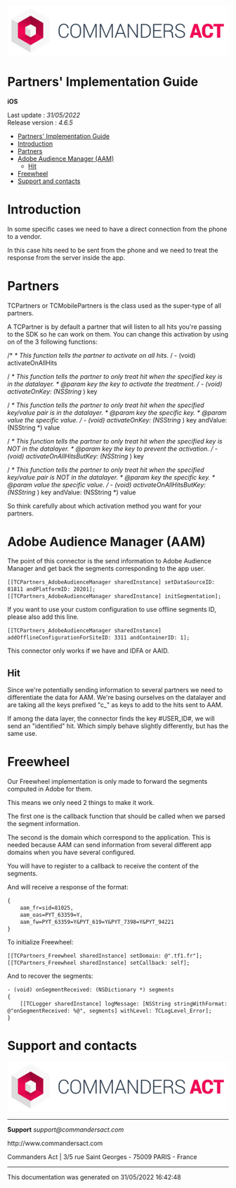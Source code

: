 
<html>
<body>
<p><img alt="alt tag" src="../res/ca_logo.png" /></p>
<h1 id="partners-implementation-guide">Partners' Implementation Guide</h1>
<p><strong>iOS</strong></p>
<p>Last update : <em>31/05/2022</em><br />
Release version : <em>4.6.5</em></p>
<p><div id="end_first_page" /></p>

<div class="toc">
<ul>
<li><a href="#partners-implementation-guide">Partners' Implementation Guide</a></li>
<li><a href="#introduction">Introduction</a></li>
<li><a href="#partners">Partners</a></li>
<li><a href="#adobe-audience-manager-aam">Adobe Audience Manager (AAM)</a><ul>
<li><a href="#hit">Hit</a></li>
</ul>
</li>
<li><a href="#freewheel">Freewheel</a></li>
<li><a href="#support-and-contacts">Support and contacts</a></li>
</ul>
</div>
<h1 id="introduction">Introduction</h1>
<p>In some specific cases we need to have a direct connection from the phone to a vendor.</p>
<p>In this case hits need to be sent from the phone and we need to treat the response from the server inside the app.</p>
<h1 id="partners">Partners</h1>
<p>TCPartners or TCMobilePartners is the class used as the super-type of all partners.</p>
<p>A TCPartner is by default a partner that will listen to all hits you're passing to the SDK so he can work on them.
You can change this activation by using on of the 3 following functions:</p>
<p>/*<em>
  * This function tells the partner to activate on all hits.
  </em>/
  - (void) activateOnAllHits</p>
<p>/<em><em>
  * This function tells the partner to only treat hit when the specified key is in the datalayer.
  * @param key the key to activate the treatment.
  </em>/
  - (void) activateOnKey: (NSString </em>) key</p>
<p>/<em><em>
  * This function tells the partner to only treat hit when the specified key/value pair is in the datalayer.
  * @param key the specific key.
  * @param value the specific value.
  </em>/
  - (void) activateOnKey: (NSString </em>) key andValue: (NSString *) value</p>
<p>/<em><em>
  * This function tells the partner to only treat hit when the specified key is NOT in the datalayer.
  * @param key the key to prevent the activation.
  </em>/
  - (void) activateOnAllHitsButKey: (NSString </em>) key</p>
<p>/<em><em>
  * This function tells the partner to only treat hit when the specified key/value pair is NOT in the datalayer.
  * @param key the specific key.
  * @param value the specific value.
  </em>/
  - (void) activateOnAllHitsButKey: (NSString </em>) key andValue: (NSString *) value</p>
<p>So think carefully about which activation method you want for your partners.</p>
<h1 id="adobe-audience-manager-aam">Adobe Audience Manager (AAM)</h1>
<p>The point of this connector is the send information to Adobe Audience Manager and get back the segments corresponding to the app user.</p>
<pre><code>[[TCPartners_AdobeAudienceManager sharedInstance] setDataSourceID: 81811 andPlatformID: 20201];
[[TCPartners_AdobeAudienceManager sharedInstance] initSegmentation];
</code></pre>
<p>If you want to use your custom configuration to use offline segments ID, please also add this line.</p>
<pre><code>[[TCPartners_AdobeAudienceManager sharedInstance] addOfflineConfigurationForSiteID: 3311 andContainerID: 1];
</code></pre>
<p>This connector only works if we have and IDFA or AAID.</p>
<h2 id="hit">Hit</h2>
<p>Since we're potentially sending information to several partners we need to differentiate the data for AAM.
We're basing ourselves on the datalayer and are taking all the keys prefixed "c_" as keys to add to the hits sent to AAM.</p>
<p>If among the data layer, the connector finds the key #USER_ID#, we will send an "identified" hit. Which simply behave slightly differently, but has the same use.</p>
<h1 id="freewheel">Freewheel</h1>
<p>Our Freewheel implementation is only made to forward the segments computed in Adobe for them.</p>
<p>This means we only need 2 things to make it work.</p>
<p>The first one is the callback function that should be called when we parsed the segment information.</p>
<p>The second is the domain which correspond to the application. This is needed because AAM can send information from several different app domains when you have several configured.</p>
<p>You will have to register to a callback to receive the content of the segments.</p>
<p>And will receive a response of the format:</p>
<pre><code>{
    aam_fr=sid=81025,
    aam_oas=PYT_63359=Y,
    aam_fw=PYT_63359=Y&amp;PYT_619=Y&amp;PYT_7398=Y&amp;PYT_94221
}
</code></pre>
<p>To initialize Freewheel:</p>
<pre><code>[[TCPartners_Freewheel sharedInstance] setDomain: @".tf1.fr"];
[[TCPartners_Freewheel sharedInstance] setCallback: self];
</code></pre>
<p>And to recover the segments:</p>
<pre><code>- (void) onSegmentReceived: (NSDictionary *) segments
{
    [[TCLogger sharedInstance] logMessage: [NSString stringWithFormat: @"onSegmentReceived: %@", segments] withLevel: TCLogLevel_Error];
}
</code></pre>
<h1 id="support-and-contacts">Support and contacts</h1>
<p><img alt="alt tag" src="../res/ca_logo.png" /></p>
<hr />
<p><strong>Support</strong>
<em>support@commandersact.com</em></p>
<p>http://www.commandersact.com</p>
<p>Commanders Act | 3/5 rue Saint Georges - 75009 PARIS - France</p>
<hr />
<p>This documentation was generated on 31/05/2022 16:42:48</p>
</body>
</html>